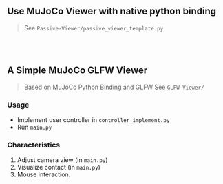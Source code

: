 ## Use MuJoCo Viewer with native python binding
> See `Passive-Viewer/passive_viewer_template.py`

<br>

<br>

## A Simple MuJoCo GLFW Viewer

> Based on MuJoCo Python Binding and GLFW
> See `GLFW-Viewer/`






### Usage

- Implement user controller in `controller_implement.py`
- Run `main.py`

### Characteristics
1. Adjust camera view (in `main.py`)
2. Visualize contact (in `main.py`)
3. Mouse interaction.
